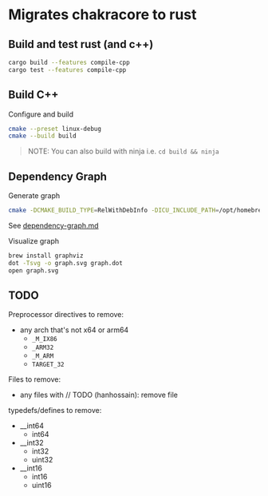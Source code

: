 # Migrates chakracore to rust

## Build and test rust (and c++)

```sh
cargo build --features compile-cpp
cargo test --features compile-cpp
```

## Build C++

Configure and build

```sh
cmake --preset linux-debug
cmake --build build
```

> NOTE: You can also build with ninja i.e. `cd build && ninja`

## Dependency Graph

Generate graph

```sh
cmake -DCMAKE_BUILD_TYPE=RelWithDebInfo -DICU_INCLUDE_PATH=/opt/homebrew/opt/icu4c/include -DDISABLE_JIT=ON -GNinja -DCMAKE_CXX_COMPILER=clang++ -DCMAKE_C_COMPILER=clang --graphviz=graph.dot ..
```

See [dependency-graph.md](./dependency-graph.md)

Visualize graph

```sh
brew install graphviz
dot -Tsvg -o graph.svg graph.dot
open graph.svg
```

## TODO

Preprocessor directives to remove:
- any arch that's not x64 or arm64
  - `_M_IX86`
  - `_ARM32`
  - `_M_ARM`
  - `TARGET_32`

Files to remove:
- any files with // TODO (hanhossain): remove file

typedefs/defines to remove:
- __int64
  - int64
- __int32
  - int32
  - uint32
- __int16
  - int16
  - uint16
